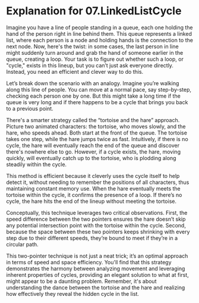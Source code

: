 # Explanation for 07.LinkedListCycle

Imagine you have a line of people standing in a queue, each one holding the hand of the person right in line behind them. This queue represents a linked list, where each person is a node and holding hands is the connection to the next node. Now, here's the twist: in some cases, the last person in line might suddenly turn around and grab the hand of someone earlier in the queue, creating a loop. Your task is to figure out whether such a loop, or "cycle," exists in this lineup, but you can’t just ask everyone directly. Instead, you need an efficient and clever way to do this.

Let’s break down the scenario with an analogy. Imagine you’re walking along this line of people. You can move at a normal pace, say step-by-step, checking each person one by one. But this might take a long time if the queue is very long and if there happens to be a cycle that brings you back to a previous point. 

There's a smarter strategy called the “tortoise and the hare” approach. Picture two animated characters: the tortoise, who moves slowly, and the hare, who speeds ahead. Both start at the front of the queue. The tortoise takes one step, while the hare jumps twice as fast. Intuitively, if there is no cycle, the hare will eventually reach the end of the queue and discover there's nowhere else to go. However, if a cycle exists, the hare, moving quickly, will eventually catch up to the tortoise, who is plodding along steadily within the cycle.

This method is efficient because it cleverly uses the cycle itself to help detect it, without needing to remember the positions of all characters, thus maintaining constant memory use. When the hare eventually meets the tortoise within the cycle, it confirms the presence of a loop. If there’s no cycle, the hare hits the end of the lineup without meeting the tortoise.

Conceptually, this technique leverages two critical observations. First, the speed difference between the two pointers ensures the hare doesn’t skip any potential intersection point with the tortoise within the cycle. Second, because the space between these two pointers keeps shrinking with every step due to their different speeds, they’re bound to meet if they’re in a circular path.

This two-pointer technique is not just a neat trick; it’s an optimal approach in terms of speed and space efficiency. You'll find that this strategy demonstrates the harmony between analyzing movement and leveraging inherent properties of cycles, providing an elegant solution to what at first, might appear to be a daunting problem. Remember, it's about understanding the dance between the tortoise and the hare and realizing how effectively they reveal the hidden cycle in the list.